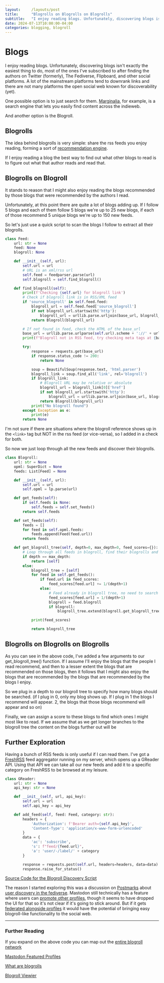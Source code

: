 ```yaml
---
layout:     /layouts/post
title:      "Blogrolls on Blogrolls on Blogrolls"
subtitle:   "I enjoy reading blogs. Unfortunately, discovering blogs isn't exactly the easiest thing to do"
date: 2024-07-13T10:00:00-04:00
categories: blogging, blogroll
---
```


# Blogs
I enjoy reading blogs. Unfortunately, discovering blogs isn't exactly the easiest thing to do, most of the ones I've subscribed to after finding the authors on Twitter (formerly), The Fediverse, Flipboard, and other social platforms.
A lot of the mainstream platforms tend to downrank links and there are not many platforms the open social web known for discoverability (yet).  

One possible option is to just search for them. [Marginalia](https://search.marginalia.nu/), for example, is a search engine that lets you easily find content across the indieweb.

And another option is the Blogroll.
## Blogrolls
The idea behind blogrolls is very simple: share the rss feeds you enjoy reading, forming a sort of [recommendation engine](https://bentsai.org/posts/my-recommendation-engine).

If I enjoy reading a blog the best way to find out what other blogs to read is to figure out what that author reads and read that.

## Blogrolls on Blogroll
It stands to reason that I might also enjoy reading the blogs recommended by those blogs that were recommended by the authors I read.

Unfortunately, at this point there are quite a lot of blogs adding up.
If I follow 5 blogs and each of them follow 5 blogs we're up to 25 new blogs, if each of those recommend 5 unique blogs we're up to 150 new feeds.

So let's just use a quick script to scan the blogs I follow to extract all their blogrolls.

```python
class Feed:
    url: str = None
    feed: None
    blogroll: None

    def __init__(self, url):
        self.url = url
        # URL is an xml/rss url
        self.feed = feedparser.parse(url)
        self.blogroll = self.find_blogroll()

    def find_blogroll(self):
        print(f'Checking {self.url} for blogroll link')
        # Check if blogroll link is in RSS/XML feed
        if 'source_blogroll' in self.feed.feed:
            blogroll_url = self.feed.feed['source_blogroll']
            if not blogroll_url.startswith('http'):
                blogroll_url = urllib.parse.urljoin(base_url, blogroll_url)
            return Blogroll(blogroll_url)

        # If not found in feed, check the HTML of the base_url
        base_url = urllib.parse.urlparse(self.url).scheme + '://' + urllib.parse.urlparse(self.url).netloc
        print(f"Blogroll not in RSS feed, try checking meta tags at {base_url}")

        try:
            response = requests.get(base_url)
            if response.status_code != 200:
                return None

            soup = BeautifulSoup(response.text, 'html.parser')
            blogroll_link = soup.find_all('link', rel='blogroll')
            if blogroll_link:
                # Blogroll URL may be relative or absolute
                blogroll_url = blogroll_link[0]['href']
                if not blogroll_url.startswith('http'):
                    blogroll_url = urllib.parse.urljoin(base_url, blogroll_url)
                return Blogroll(blogroll_url)
            print("No blogroll found")
        except Exception as e:
            print(e)
        return None
```

I'm not sure if there are situations where the blogroll reference shows up in the `<link>` tag but NOT in the rss feed (or vice-versa), so I added in a check for both.

So now we just loop through all the new feeds and discover their blogrolls.

```python
class Blogroll:
    url: str = None
    opml: SuperDict = None
    feeds: List[Feed] = None

    def __init__(self, url):
        self.url = url
        self.opml = lp.parse(url)

    def get_feeds(self):
        if self.feeds is None:
            self.feeds = self.set_feeds()
        return self.feeds

    def set_feeds(self):
        feeds = []
        for feed in self.opml.feeds:
            feeds.append(Feed(feed.url))
        return feeds

    def get_blogroll_tree(self, depth=0, max_depth=0, feed_scores={}):
        # Loop through all feeds in blogroll, find their blogrolls and associated feeds.
        if depth == max_depth:
            return [self]
        else:
            blogroll_tree = [self]
            for feed in self.get_feeds():
                if feed.url in feed_scores:
                    feed_scores[feed.url] += 1/(depth+1)
                else:
                    # Feed already in blogroll tree, no need to search again
                    feed_scores[feed.url] = 1/(depth+1)
                    blogroll = feed.blogroll
                    if blogroll:
                        blogroll_tree.extend(blogroll.get_blogroll_tree(depth + 1, max_depth, feed_scores))

            print(feed_scores)

            return blogroll_tree
```

## Blogrolls on Blogrolls on Blogrolls
As you can see in the above code, I've added a few arguments to our get_blogroll_tree() function.
If I assume I'll enjoy the blogs that the people I read recommend, and then to a lesser extent the blogs that are recommended on those blogs, then it follows that I might also enjoy the blogs that are recommended by the blogs that are recommended by the blogs I enjoy.

So we plug in a depth to our blogroll tree to specify how many blogs should be searched. (if I plug in 0, only my blog shows up. If I plug in 1 the blogs I recommend will appear. 2, the blogs that those blogs recommend will appear and so on)

Finally, we can assign a score to these blogs to find which ones I might most like to read. If we assume that as we get longer branches to the blogroll tree the content on the blogs further out will be 

## Further Exploration
Having a bunch of RSS feeds is only useful if I can read them. I've got a [FreshRSS](https://www.freshrss.org/) feed aggregator running on my server, which opens up a GReader API.
Using that API we can take all our new feeds and add it to a specific category on FreshRSS to be browsed at my leisure.

```python
class GReader:
    url: str = None
    api_key: str = None

    def __init__(self, url, api_key):
        self.url = url
        self.api_key = api_key

    def add_feed(self, feed: Feed, category: str):
        headers = {
            'Authorization': f'Bearer auth={self.api_key}',
            'Content-Type': 'application/x-www-form-urlencoded'
        }
        data = {
            'ac': 'subscribe',
            's': f"feed/{feed.url}",
            'a': 'user/-/label/' + category
        }

        response = requests.post(self.url, headers=headers, data=data)
        response.raise_for_status()
```
[Source Code for the Blogroll Discovery Script](https://github.com/TomCasavant/Blogroll-Discovery)

The reason I started exploring this was a discussion on [Postmarks](https://github.com/ckolderup/postmarks) about [user discovery in the fediverse](https://github.com/ckolderup/postmarks/issues/140). Mastodon still technically has a feature where users can [promote other profiles](https://docs.joinmastodon.org/user/discoverability/), though it seems to have dropped the UI for that 
so it's not clear if it's going to stick around. But if it gets [federated alongside profiles](https://github.com/mastodon/mastodon/issues/19655) it would have the potential of bringing easy blogroll-like functionality to the social web.

---
### Further Reading
If you expand on the above code you can map out the [entire blogroll network](https://alexsci.com/rss-blogroll-network/)

[Mastodon Featured Profiles](https://box464.com/posts/mastodon-featured-profiles/)

[What are blogrolls](https://blogroll.org/what-are-blogrolls/)

[Blogroll Viewier](https://browse.blogroll.social/?id=27)
